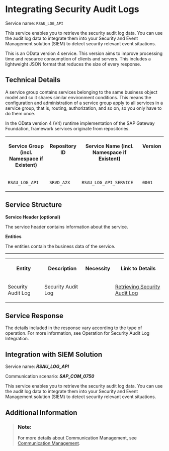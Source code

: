 <!-- copy21e27a355a154dd9acfa94e705eff82b -->

# Integrating Security Audit Logs

Service name: `RSAU_LOG_API`

This service enables you to retrieve the security audit log data. You can use the audit log data to integrate them into your Security and Event Management solution \(SIEM\) to detect security relevant event situations.

This is an OData version 4 service. This version aims to improve processing time and resource consumption of clients and servers. This includes a lightweight JSON format that reduces the size of every response.



<a name="copy21e27a355a154dd9acfa94e705eff82b__section_technical_details"/>

## Technical Details

A service group contains services belonging to the same business object model and so it shares similar environment conditions. This means the configuration and administration of a service group apply to all services in a service group, that is, routing, authorization, and so on, so you only have to do them once.

In the OData version 4 \(V4\) runtime implementation of the SAP Gateway Foundation, framework services originate from repositories.


<table>
<tr>
<th valign="top">

Service Group \(incl. Namespace if Existent\)



</th>
<th valign="top">

Repository ID



</th>
<th valign="top">

Service Name \(incl. Namespace if Existent\)



</th>
<th valign="top">

Version



</th>
</tr>
<tr>
<td valign="top">

`RSAU_LOG_API` 



</td>
<td valign="top">

`SRVD_A2X` 



</td>
<td valign="top">

`RSAU_LOG_API_SERVICE` 



</td>
<td valign="top">

`0001` 



</td>
</tr>
</table>



<a name="copy21e27a355a154dd9acfa94e705eff82b__section_service_structure"/>

## Service Structure

**Service Header \(optional\)**

The service header contains information about the service.

**Entities**

The entities contain the business data of the service.

****


<table>
<tr>
<th valign="top">

Entity



</th>
<th valign="top">

Description



</th>
<th valign="top">

Necessity



</th>
<th valign="top">

Link to Details



</th>
</tr>
<tr>
<td valign="top">

Security Audit Log



</td>
<td valign="top">

Security Audit Log



</td>
<td valign="top">

 



</td>
<td valign="top">

[Retrieving Security Audit Log](retrieving-security-audit-log-ce39470.md) 



</td>
</tr>
</table>



<a name="copy21e27a355a154dd9acfa94e705eff82b__section_service_response"/>

## Service Response

The details included in the response vary according to the type of operation. For more information, see Operation for Security Audit Log Integration.



<a name="copy21e27a355a154dd9acfa94e705eff82b__section_crs_psc_lwb"/>

## Integration with SIEM Solution

Service name: ***RSAU\_LOG\_API***

Communication scenario: ***SAP\_COM\_0750***

This service enables you to retrieve the security audit log data. You can use the audit log data to integrate them into your Security and Event Management solution \(SIEM\) to detect security relevant event situations.



<a name="copy21e27a355a154dd9acfa94e705eff82b__section_additional_information"/>

## Additional Information

> ### Note:  
> For more details about Communication Management, see [Communication Management](communication-management-2e84a10.md).

